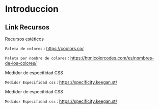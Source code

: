 # Introduccion

## Link Recursos

Recursos estéticos 
  
  `Paleta de colores` : <https://coolors.co/>
  
  `Paleta por nombre de colores` : <https://htmlcolorcodes.com/es/nombres-de-los-colores/>

Medidor de especifidad CSS

  `Medidor Especifidad css` : <https://specificity.keegan.st/>
  
Medidor de especifidad CSS

  `Medidor Especifidad css` : <https://specificity.keegan.st/>
